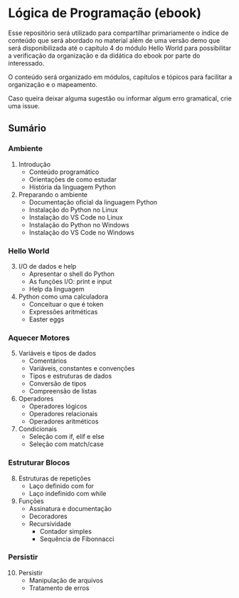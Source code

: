 # Lógica de Programação (ebook)

Esse repositório será utilizado para compartilhar primariamente o índice de conteúdo que será abordado no material além de uma versão demo que será disponibilizada até o capítulo 4 do módulo Hello World para possibilitar a verificação da organização e da didática do ebook por parte do interessado.

O conteúdo será organizado em módulos, capítulos e tópicos para facilitar a organização e o mapeamento.

Caso queira deixar alguma sugestão ou informar algum erro gramatical, crie uma issue.

## Sumário
### Ambiente
1. Introdução
    - Conteúdo programático
    - Orientações de como estudar
    - História da linguagem Python
2. Preparando o ambiente
    - Documentação oficial da linguagem Python
    - Instalação do Python no Linux
    - Instalação do VS Code no Linux
    - Instalação do Python no Windows
    - Instalação do VS Code no Windows
### Hello World
3. I/O de dados e help
    - Apresentar o shell do Python
    - As funções I/O: print e input
    - Help da linguagem
4. Python como uma calculadora
    - Conceituar o que é token
    - Expressões aritméticas
    - Easter eggs
### Aquecer Motores
5. Variáveis e tipos de dados
    - Comentários
    - Variáveis, constantes e convenções
    - Tipos e estruturas de dados
    - Conversão de tipos
    - Compreensão de listas
6. Operadores
    - Operadores lógicos
    - Operadores relacionais
    - Operadores aritméticos
7. Condicionais
    - Seleção com if, elif e else
    - Seleção com match/case
### Estruturar Blocos
8. Estruturas de repetições
    - Laço definido com for
    - Laço indefinido com while
9. Funções
    - Assinatura e documentação
    - Decoradores
    - Recursividade
      - Contador simples
      - Sequência de Fibonnacci
### Persistir
10. Persistir
    - Manipulação de arquivos
    - Tratamento de erros
